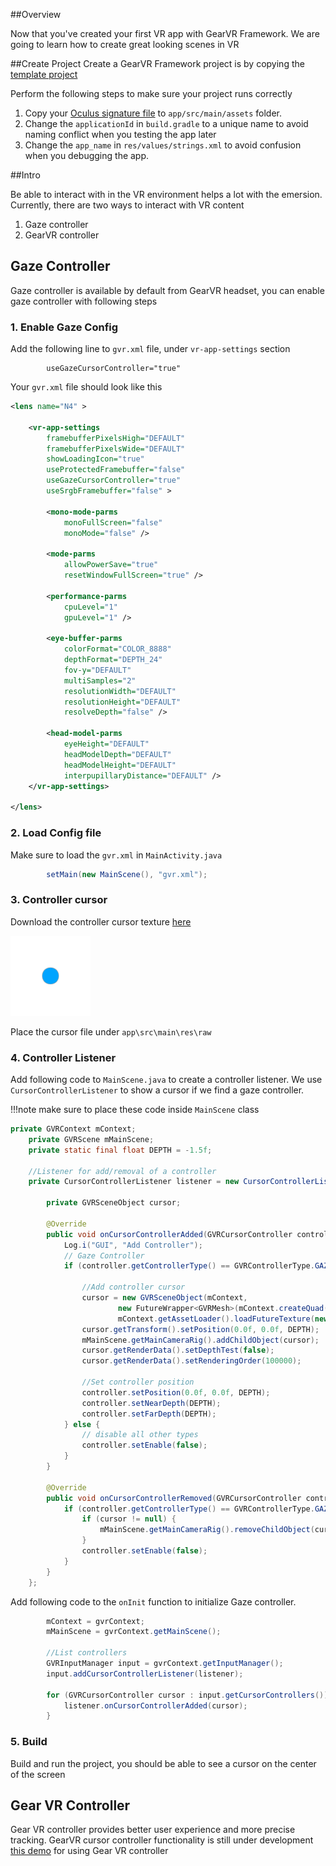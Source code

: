 ##Overview

Now that you've created your first VR app with GearVR Framework. We are going to learn how to create great looking scenes in VR

##Create Project
Create a GearVR Framework project is by copying the [template project](https://github.com/nitosan/GearVRf-template) 

Perform the following steps to make sure your project runs correctly

1. Copy your [Oculus signature file](https://developer.oculus.com/osig/) to `app/src/main/assets` folder.
1. Change the `applicationId` in `build.gradle` to a unique name to avoid naming conflict when you testing the app later
1. Change the `app_name` in `res/values/strings.xml` to avoid confusion when you debugging the app.

##Intro

Be able to interact with in the VR environment helps a lot with the emersion. Currently, there are two ways to interact with VR content

1. Gaze controller
2. GearVR controller

## Gaze Controller
Gaze controller is available by default from GearVR headset, you can enable gaze controller with following steps

### 1. Enable Gaze Config 
Add the following line to `gvr.xml` file, under `vr-app-settings` section
```
        useGazeCursorController="true"
```

Your `gvr.xml` file should look like this
```xml
<lens name="N4" >

    <vr-app-settings
        framebufferPixelsHigh="DEFAULT"
        framebufferPixelsWide="DEFAULT"
        showLoadingIcon="true"
        useProtectedFramebuffer="false"
        useGazeCursorController="true"
        useSrgbFramebuffer="false" >

        <mono-mode-parms
            monoFullScreen="false"
            monoMode="false" />

        <mode-parms
            allowPowerSave="true"
            resetWindowFullScreen="true" />

        <performance-parms
            cpuLevel="1"
            gpuLevel="1" />

        <eye-buffer-parms
            colorFormat="COLOR_8888"
            depthFormat="DEPTH_24"
            fov-y="DEFAULT"
            multiSamples="2"
            resolutionWidth="DEFAULT"
            resolutionHeight="DEFAULT"
            resolveDepth="false" />

        <head-model-parms
            eyeHeight="DEFAULT"
            headModelDepth="DEFAULT"
            headModelHeight="DEFAULT"
            interpupillaryDistance="DEFAULT" />
    </vr-app-settings>

</lens>
```
### 2. Load Config file
Make sure to load the `gvr.xml` in `MainActivity.java`
```java
        setMain(new MainScene(), "gvr.xml");
```

### 3. Controller cursor
Download the controller cursor texture [here](/images/cursor.png)

![](/images/cursor.png)

Place the cursor file under `app\src\main\res\raw`

### 4. Controller Listener

Add following code to `MainScene.java` to create a controller listener. We use `CursorControllerListener` to show a cursor if we find a gaze controller.

!!!note
    make sure to place these code inside `MainScene` class

```java
private GVRContext mContext;
    private GVRScene mMainScene;
    private static final float DEPTH = -1.5f;

    //Listener for add/removal of a controller
    private CursorControllerListener listener = new CursorControllerListener() {

        private GVRSceneObject cursor;

        @Override
        public void onCursorControllerAdded(GVRCursorController controller) {
            Log.i("GUI", "Add Controller");
            // Gaze Controller
            if (controller.getControllerType() == GVRControllerType.GAZE) {

                //Add controller cursor
                cursor = new GVRSceneObject(mContext,
                        new FutureWrapper<GVRMesh>(mContext.createQuad(0.1f, 0.1f)),
                        mContext.getAssetLoader().loadFutureTexture(new GVRAndroidResource(mContext, R.raw.cursor)));
                cursor.getTransform().setPosition(0.0f, 0.0f, DEPTH);
                mMainScene.getMainCameraRig().addChildObject(cursor);
                cursor.getRenderData().setDepthTest(false);
                cursor.getRenderData().setRenderingOrder(100000);

                //Set controller position
                controller.setPosition(0.0f, 0.0f, DEPTH);
                controller.setNearDepth(DEPTH);
                controller.setFarDepth(DEPTH);
            } else {
                // disable all other types
                controller.setEnable(false);
            }
        }

        @Override
        public void onCursorControllerRemoved(GVRCursorController controller) {
            if (controller.getControllerType() == GVRControllerType.GAZE) {
                if (cursor != null) {
                    mMainScene.getMainCameraRig().removeChildObject(cursor);
                }
                controller.setEnable(false);
            }
        }
    };
```

Add following code to the `onInit` function to initialize Gaze controller.
```java
        mContext = gvrContext;
        mMainScene = gvrContext.getMainScene();

        //List controllers
        GVRInputManager input = gvrContext.getInputManager();
        input.addCursorControllerListener(listener);

        for (GVRCursorController cursor : input.getCursorControllers()) {
            listener.onCursorControllerAdded(cursor);
        }
```

### 5. Build
Build and run the project, you should be able to see a cursor on the center of the screen

## Gear VR Controller
Gear VR controller provides better user experience and more precise tracking. GearVR cursor controller functionality is still under development [this demo](https://github.com/gearvrf/GearVRf-Demos/tree/master/gvr-controller) for using Gear VR controller




